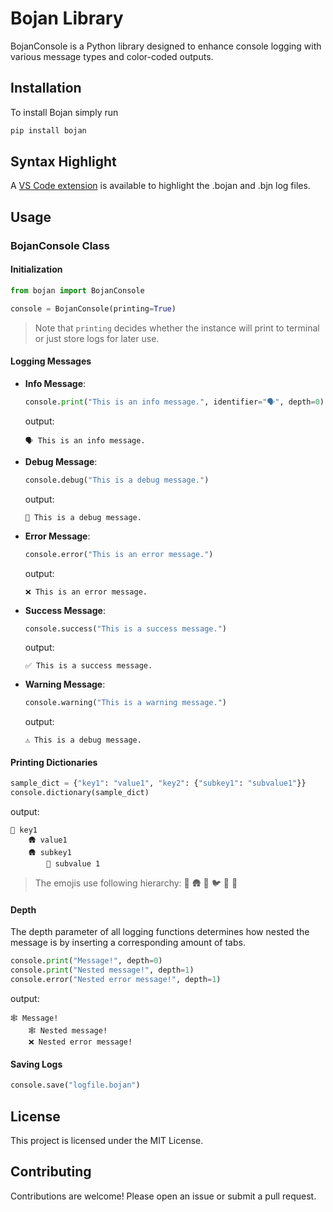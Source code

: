 # Bojan Library

BojanConsole is a Python library designed to enhance console logging with various message types and color-coded outputs.

## Installation

To install Bojan simply run

```bash
pip install bojan
```

## Syntax Highlight

A [VS Code extension](https://github.com/daniilgrydin/bojan-vscode-highlighter) is available to highlight the .bojan and .bjn log files.

## Usage

### BojanConsole Class

#### Initialization

```python
from bojan import BojanConsole

console = BojanConsole(printing=True)
```
> Note that `printing` decides whether the instance will print to terminal or just store logs for later use. 

#### Logging Messages

- **Info Message**:
    ```python
    console.print("This is an info message.", identifier="🗣️", depth=0)
    ```
    output:
    ```
    🗣️ This is an info message.
    ```

- **Debug Message**:
    ```python
    console.debug("This is a debug message.")
    ```
    output:
    ```
    💬 This is a debug message.
    ```

- **Error Message**:
    ```python
    console.error("This is an error message.")
    ```
    output:
    ```
    ❌ This is an error message.
    ```

- **Success Message**:
    ```python
    console.success("This is a success message.")
    ```
    output:
    ```
    ✅ This is a success message.
    ```

- **Warning Message**:
    ```python
    console.warning("This is a warning message.")
    ```
    output:
    ```
    ⚠️ This is a debug message.
    ```

#### Printing Dictionaries

```python
sample_dict = {"key1": "value1", "key2": {"subkey1": "subvalue1"}}
console.dictionary(sample_dict)
```
output:
```
🏰 key1
    🛖 value1
    🛖 subkey1
        🌲 subvalue 1
```
> The emojis use following hierarchy: 🏰 🛖 🌲 🐦 🐛 🧬

#### Depth

The depth parameter of all logging functions determines how nested the message is by inserting a corresponding amount of tabs.

```python
console.print("Message!", depth=0)
console.print("Nested message!", depth=1)
console.error("Nested error message!", depth=1)
```

output:

```
🕸️ Message!
    🕸️ Nested message!
    ❌ Nested error message!
```

#### Saving Logs

```python
console.save("logfile.bojan")
```

## License

This project is licensed under the MIT License.

## Contributing

Contributions are welcome! Please open an issue or submit a pull request.